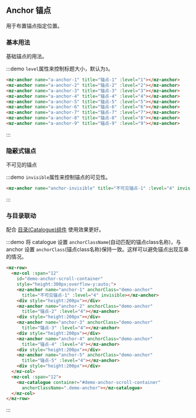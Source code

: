 ## Anchor 锚点

用于布置锚点指定位置。

### 基本用法

基础锚点的用法。

:::demo `level`属性来控制标题大小，默认为`3`。
```html
<mz-anchor name="a-anchor-1" title="锚点-1" :level="1"></mz-anchor>
<mz-anchor name="a-anchor-2" title="锚点-2" :level="2"></mz-anchor>
<mz-anchor name="a-anchor-3" title="锚点-3" :level="3"></mz-anchor>
<mz-anchor name="a-anchor-4" title="锚点-4" :level="4"></mz-anchor>
<mz-anchor name="a-anchor-5" title="锚点-5" :level="5"></mz-anchor>
<mz-anchor name="a-anchor-6" title="锚点-6" :level="6"></mz-anchor>
<mz-anchor name="a-anchor-7" title="锚点-7" :level="7"></mz-anchor>
<mz-anchor name="a-anchor-8" title="锚点-8" :level="8"></mz-anchor>
<mz-anchor name="a-anchor-9" title="锚点-9" :level="9"></mz-anchor>
```
:::

### 隐蔽式锚点

不可见的锚点

:::demo `invisible`属性来控制锚点的可见性。
```html
<mz-anchor name="anchor-invisible" title="不可见锚点-1" :level="4" invisible></mz-anchor>
```
:::

### 与目录联动

配合 [目录(Catalogue)组件](catalogue) 使用效果更好。

:::demo 将 catalogue 设置 `anchorClassName`(自动匹配的锚点class名称)，与 anchor 设置 `anchorClass`(锚点class名称)保持一致。这样可以避免锚点出现互串的情况。
```html
<mz-row>
  <mz-col :span="12" 
    id="demo-anchor-scroll-container" 
    style="height:300px;overflow-y:auto;">
    <mz-anchor name="anchor-1" anchorClass="demo-anchor"
      title="不可见锚点-1" :level="4" invisible></mz-anchor>
    <div style="height:200px"></div>
    <mz-anchor name="anchor-2" anchorClass="demo-anchor"
      title="锚点-2" :level="4"></mz-anchor>
    <div style="height:200px"></div>
    <mz-anchor name="anchor-3" anchorClass="demo-anchor"
      title="锚点-3" :level="4"></mz-anchor>
    <div style="height:200px"></div>
    <mz-anchor name="anchor-4" anchorClass="demo-anchor"
      title="锚点-4" :level="4"></mz-anchor>
    <div style="height:200px"></div>
    <mz-anchor name="anchor-5" anchorClass="demo-anchor"
      title="锚点-5" :level="4"></mz-anchor>
    <div style="height:200px"></div>
  </mz-col>
  <mz-col :span="12">
    <mz-catalogue container="#demo-anchor-scroll-container"  
      anchorClassName=".demo-anchor"></mz-catalogue>
  </mz-col>
</mz-row>


```
:::
